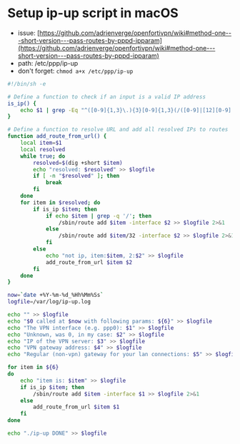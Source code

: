 # Setup ip-up script in macOS

- issue: [https://github.com/adrienverge/openfortivpn/wiki#method-one---short-version---pass-routes-by-pppd-ipparam](https://github.com/adrienverge/openfortivpn/wiki#method-one---short-version---pass-routes-by-pppd-ipparam)
- path: /etc/ppp/ip-up
- don't forget: `chmod a+x /etc/ppp/ip-up`

```sh
#!/bin/sh -e

# Define a function to check if an input is a valid IP address
is_ip() {
    echo $1 | grep -Eq "^([0-9]{1,3}\.){3}[0-9]{1,3}(/([0-9]|[12][0-9]|3[0-2]))?$"
}

# Define a function to resolve URL and add all resolved IPs to routes
function add_route_from_url() {
    local item=$1
    local resolved
    while true; do
        resolved=$(dig +short $item)
		echo "resolved: $resolved" >> $logfile
        if [ -n "$resolved" ]; then
            break
        fi
    done
    for item in $resolved; do
        if is_ip $item; then
			if echo $item | grep -q '/'; then
                /sbin/route add $item -interface $2 >> $logfile 2>&1
            else
                /sbin/route add $item/32 -interface $2 >> $logfile 2>&1
            fi
        else
			echo "not ip, item:$item, 2:$2" >> $logfile
            add_route_from_url $item $2
        fi
    done
}

now=`date +%Y-%m-%d_%Hh%Mm%Ss`
logfile=/var/log/ip-up.log

echo "" >> $logfile
echo "$0 called at $now with following params: ${6}" >> $logfile
echo "The VPN interface (e.g. ppp0): $1" >> $logfile
echo "Unknown, was 0, in my case: $2" >> $logfile
echo "IP of the VPN server: $3" >> $logfile
echo "VPN gateway address: $4" >> $logfile
echo "Regular (non-vpn) gateway for your lan connections: $5" >> $logfile

for item in ${6}
do
	echo "item is: $item" >> $logfile
    if is_ip $item; then
        /sbin/route add $item -interface $1 >> $logfile 2>&1
    else
        add_route_from_url $item $1
    fi
done

echo "./ip-up DONE" >> $logfile

```
